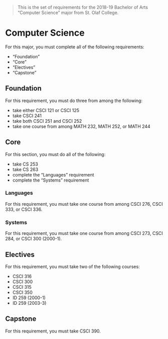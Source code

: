 > This is the set of requirements for the 2018-19 Bachelor of Arts “Computer
> Science” major from St. Olaf College.

# Computer Science
For this major, you must complete all of the following requirements:

- “Foundation”
- “Core”
- “Electives”
- “Capstone”

## Foundation
For this requirement, you must do three from among the following:

- take either CSCI 121 or CSCI 125
- take CSCI 241
- take both CSCI 251 and CSCI 252
- take one course from among MATH 232, MATH 252, or MATH 244


## Core
For this section, you must do all of the following:

- take CS 253
- take CS 263
- complete the “Languages” requirement
- complete the “Systems” requirement

### Languages
For this requirement, you must take one course from among CSCI 276, CSCI 333, or CSCI 336.

### Systems
For this requirement, you must take one course from among CSCI 273, CSCI 284, or CSCI 300 (2000-1).


## Electives
For this requirement, you must take two of the following courses:

- CSCI 316
- CSCI 300
- CSCI 315
- CSCI 350
- ID 259 (2000-1)
- ID 259 (2003-3)


## Capstone
For this requirement, you must take CSCI 390.


